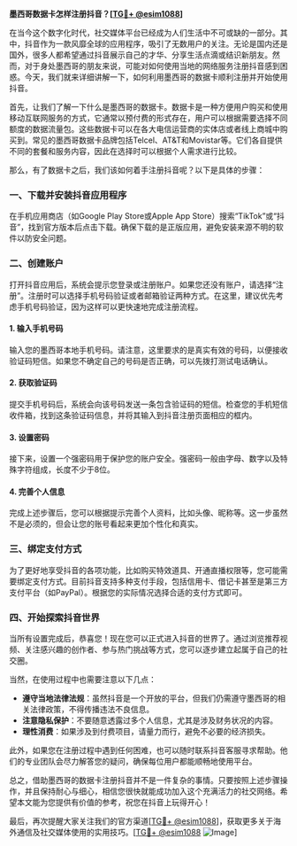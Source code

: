 **墨西哥数据卡怎样注册抖音？[[TG💪+ @esim1088](https://t.me/s/esim1088)]**

在当今这个数字化时代，社交媒体平台已经成为人们生活中不可或缺的一部分。其中，抖音作为一款风靡全球的应用程序，吸引了无数用户的关注。无论是国内还是国外，很多人都希望通过抖音展示自己的才华、分享生活点滴或结识新朋友。然而，对于身处墨西哥的朋友来说，可能对如何使用当地的网络服务注册抖音感到困惑。今天，我们就来详细讲解一下，如何利用墨西哥的数据卡顺利注册并开始使用抖音。

首先，让我们了解一下什么是墨西哥的数据卡。数据卡是一种方便用户购买和使用移动互联网服务的方式，它通常以预付费的形式存在，用户可以根据需要选择不同额度的数据流量包。这些数据卡可以在各大电信运营商的实体店或者线上商城中购买到。常见的墨西哥数据卡品牌包括Telcel、AT&T和Movistar等。它们各自提供不同的套餐和服务内容，因此在选择时可以根据个人需求进行比较。

那么，有了数据卡之后，我们该如何着手注册抖音呢？以下是具体的步骤：

### **一、下载并安装抖音应用程序**
在手机应用商店（如Google Play Store或Apple App Store）搜索“TikTok”或“抖音”，找到官方版本后点击下载。确保下载的是正版应用，避免安装来源不明的软件以防安全问题。

### **二、创建账户**
打开抖音应用后，系统会提示您登录或注册账户。如果您还没有账户，请选择“注册”。注册时可以选择手机号码验证或者邮箱验证两种方式。在这里，建议优先考虑手机号码验证，因为这样可以更快速地完成注册流程。

#### **1. 输入手机号码**
输入您的墨西哥本地手机号码。请注意，这里要求的是真实有效的号码，以便接收验证码短信。如果您不确定自己的号码是否正确，可以先拨打测试电话确认。

#### **2. 获取验证码**
提交手机号码后，系统会向该号码发送一条包含验证码的短信。检查您的手机短信收件箱，找到这条验证码信息，并将其输入到抖音注册页面相应的框内。

#### **3. 设置密码**
接下来，设置一个强密码用于保护您的账户安全。强密码一般由字母、数字以及特殊字符组成，长度不少于8位。

#### **4. 完善个人信息**
完成上述步骤后，您可以根据提示完善个人资料，比如头像、昵称等。这一步虽然不是必须的，但会让您的账号看起来更加个性化和真实。

### **三、绑定支付方式**
为了更好地享受抖音的各项功能，比如购买特效道具、开通直播权限等，您可能需要绑定支付方式。目前抖音支持多种支付手段，包括信用卡、借记卡甚至是第三方支付平台（如PayPal）。根据您的实际情况选择合适的支付方式即可。

### **四、开始探索抖音世界**
当所有设置完成后，恭喜您！现在您可以正式进入抖音的世界了。通过浏览推荐视频、关注感兴趣的创作者、参与热门挑战等方式，您可以逐步建立起属于自己的社交圈。

当然，在使用过程中也需要注意以下几点：

- **遵守当地法律法规**：虽然抖音是一个开放的平台，但我们仍需遵守墨西哥的相关法律政策，不得传播违法不良信息。
- **注意隐私保护**：不要随意透露过多个人信息，尤其是涉及财务状况的内容。
- **理性消费**：如果涉及到付费项目，请量力而行，避免不必要的经济损失。

此外，如果您在注册过程中遇到任何困难，也可以随时联系抖音客服寻求帮助。他们的专业团队会尽力解答您的疑问，确保每位用户都能顺畅地使用平台。

总之，借助墨西哥的数据卡注册抖音并不是一件复杂的事情。只要按照上述步骤操作，并且保持耐心与细心，相信您很快就能成功加入这个充满活力的社交网络。希望本文能为您提供有价值的参考，祝您在抖音上玩得开心！

最后，再次提醒大家关注我们的官方渠道[[TG💪+ @esim1088](https://t.me/s/esim1088)]，获取更多关于海外通信及社交媒体使用的实用技巧。[[TG💪+ @esim1088](https://t.me/s/esim1088) ![Image](https://i.postimg.cc/4NQfJmqS/Snipaste-2025-05-13-00-14-12.png)]